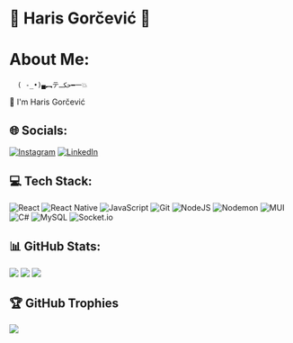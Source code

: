 # 🌟 Haris Gorčević 🌟

# About Me:
      ( -_•)▄︻テحكـ━一💥
     
👋 I'm Haris Gorčević

## 🌐 Socials:
[![Instagram](https://img.shields.io/badge/Instagram-%23E4405F.svg?logo=Instagram&logoColor=white)](https://instagram.com/harisgorcevic) 
[![LinkedIn](https://img.shields.io/badge/LinkedIn-%230077B5.svg?logo=linkedin&logoColor=white)](https://linkedin.com/in/HarisGorčević) 

## 💻 Tech Stack:
![React](https://img.shields.io/badge/react-%2320232a.svg?style=for-the-badge&logo=react&logoColor=%2361DAFB) 
![React Native](https://img.shields.io/badge/react_native-%2320232a.svg?style=for-the-badge&logo=react&logoColor=%2361DAFB) 
![JavaScript](https://img.shields.io/badge/javascript-%23323330.svg?style=for-the-badge&logo=javascript&logoColor=%23F7DF1E) 
![Git](https://img.shields.io/badge/git-%23F05033.svg?style=for-the-badge&logo=git&logoColor=white) 
![NodeJS](https://img.shields.io/badge/node.js-6DA55F?style=for-the-badge&logo=node.js&logoColor=white) 
![Nodemon](https://img.shields.io/badge/NODEMON-%23323330.svg?style=for-the-badge&logo=nodemon&logoColor=%BBDEAD) 
![MUI](https://img.shields.io/badge/MUI-%230081CB.svg?style=for-the-badge&logo=mui&logoColor=white) 
![C#](https://img.shields.io/badge/c%23-%23239120.svg?style=for-the-badge&logo=csharp&logoColor=white) 
![MySQL](https://img.shields.io/badge/mysql-4479A1.svg?style=for-the-badge&logo=mysql&logoColor=white) 
![Socket.io](https://img.shields.io/badge/Socket.io-black?style=for-the-badge&logo=socket.io&badgeColor=010101)



## 📊 GitHub Stats:
![](https://github-readme-stats.vercel.app/api?username=GorcevicHaris&theme=blue-green&hide_border=false&include_all_commits=false&count_private=false)
![](https://github-readme-streak-stats.herokuapp.com/?user=GorcevicHaris&theme=blue-green&hide_border=false)
![](https://github-readme-stats.vercel.app/api/top-langs/?username=GorcevicHaris&theme=blue-green&hide_border=false&include_all_commits=false&count_private=false&layout=compact)

## 🏆 GitHub Trophies
![](https://github-profile-trophy.vercel.app/?username=GorcevicHaris&theme=radical&no-frame=false&no-bg=true&margin-w=4)

<!-- Proudly created with GPRM ( https://gprm.itsvg.in ) -->
